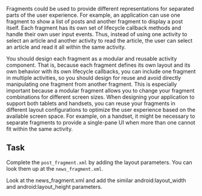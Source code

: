 Fragments could be used to provide different representations for separated parts of the user experience. For example, an application can use one fragment to show a list of posts and another fragment to display a post itself. Each fragment has its own set of lifecycle callback methods and handle their own user input events. Thus, instead of using one activity to select an article and another activity to read the article, the user can select an article and read it all within the same activity.

You should design each fragment as a modular and reusable activity component. That is, because each fragment defines its own layout and its own behavior with its own lifecycle callbacks, you can include one fragment in multiple activities, so you should design for reuse and avoid directly manipulating one fragment from another fragment. This is especially important because a modular fragment allows you to change your fragment combinations for different screen sizes. When designing your application to support both tablets and handsets, you can reuse your fragments in different layout configurations to optimize the user experience based on the available screen space. For example, on a handset, it might be necessary to separate fragments to provide a single-pane UI when more than one cannot fit within the same activity.

Task
---
Complete the ``post_fragment.xml`` by adding the layout parameters. You can look them up at the ``news_fragment.xml``.

<div class="hint">
  Look at the news_fragment.xml and add the similar android:layout_width and android:layout_height parameters.
</div>